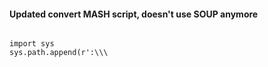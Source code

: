#### Updated convert MASH script, doesn't use SOUP anymore

<code>
import sys
sys.path.append(r'<drive>:\<path>\<to>\<script>\convertInstanceUE\scripts')

import convertInstanceUE
convertInstanceUE.main()
</code>
